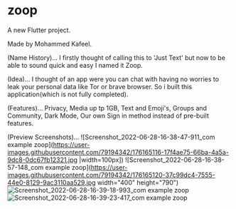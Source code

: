 # zoop

A new Flutter project.

Made by Mohammed Kafeel.

(Name History)...
I firstly thought of calling this to 'Just Text' but now to be able to sound quick and easy I named it Zoop.

(Idea)...
I thought of an app were you can chat with having no worries to leak your personal data like Tor or brave browser. So i built this application(which is not fully completed).

(Features)...
Privacy,
Media up tp 1GB,
Text and Emoji's,
Groups and Community,
Dark Mode,
Our own Sign in method instead of pre-built features.


(Preview Screenshots)...
![Screenshot_2022-06-28-16-38-47-911_com example zoop](https://user-images.githubusercontent.com/79194342/176165116-17f4ae75-66ba-4a5a-9dc8-0dc67fb12321.jpg |width=100px])
![Screenshot_2022-06-28-16-38-57-148_com example zoop](https://user-images.githubusercontent.com/79194342/176165120-37c99dc4-7555-44e0-8129-9ac3110aa529.jpg width="400" height="790")
![Screenshot_2022-06-28-16-39-18-993_com example zoop](https://user-images.githubusercontent.com/79194342/176165121-9b210b60-6dad-4259-bd1d-ef1ef3900d99.jpg)
![Screenshot_2022-06-28-16-39-23-417_com example zoop](https://user-images.githubusercontent.com/79194342/176165122-5276c949-c9d9-464b-9371-18afc37cb0b9.jpg)





